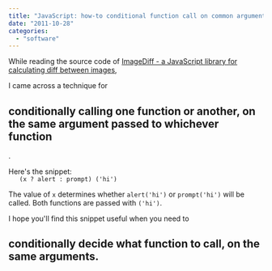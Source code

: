 ```yaml
---
title: "JavaScript: how-to conditional function call on common arguments"
date: "2011-10-28"
categories: 
  - "software"
---
```


While reading the source code of [ImageDiff - a JavaScript library for calculating diff between images](https://github.com/HumbleSoftware/js-imagediff),

I came across a technique for

## conditionally calling one function or another, on the same argument passed to whichever function

. 

  

Here's the snippet:  
`   (x ? alert : prompt) ('hi')`  
  
The value of `x` determines whether `alert('hi')` or `prompt('hi')` will be called. Both functions are passed with `('hi')`.

  

I hope you'll find this snippet useful when you need to

## conditionally decide what function to call, on the same arguments.
